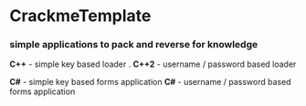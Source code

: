 # CrackmeTemplate
### simple applications to pack and reverse for knowledge

**C++** - simple key based loader
.
**C++2** - username / password based loader


**C#** - simple key based forms application
**C#** - username / password based forms application
